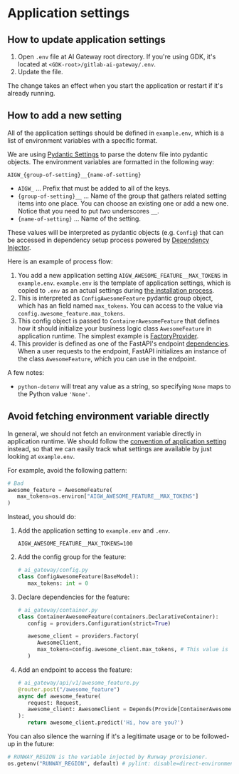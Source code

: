 # Application settings

## How to update application settings

1. Open `.env` file at AI Gateway root directory. If you're using GDK, it's located at `<GDK-root>/gitlab-ai-gateway/.env`.
1. Update the file.

The change takes an effect when you start the application or restart if it's already running.

## How to add a new setting

All of the application settings should be defined in `example.env`, which is a list of environment variables
with a specific format.

We are using [Pydantic Settings](https://docs.pydantic.dev/latest/concepts/pydantic_settings/)
to parse the dotenv file into pydantic objects. The environment variables are formatted in the following way:

```
AIGW_{group-of-setting}__{name-of-setting}
```

- `AIGW_` ... Prefix that must be added to all of the keys.
- `{group-of-setting}__` ... Name of the group that gathers related setting items into one place.
  You can choose an existing one or add a new one. Notice that you need to put _two_ underscores `__`.
- `{name-of-setting}` ... Name of the setting.

These values will be interpreted as pydantic objects (e.g. `Config`) that can be accessed in
dependency setup process powered by [Dependency Injector](https://python-dependency-injector.ets-labs.org/).

Here is an example of process flow:

1. You add a new application setting `AIGW_AWESOME_FEATURE__MAX_TOKENS` in `example.env`.
   `example.env` is the template of application settings, which is copied to `.env` as an actual settings during [the installation process](../README.md#how-to-run-the-server-locally).
1. This is interpreted as `ConfigAwesomeFeature` pydantic group object, which has an field named `max_tokens`.
   You can access to the value via `config.awesome_feature.max_tokens`.
1. This config object is passed to `ContainerAwesomeFeature` that defines how it should initialize your business logic class `AwesomeFeature`
   in application runtime. The simplest example is [FactoryProvider](https://python-dependency-injector.ets-labs.org/providers/factory.html).
1. This provider is defined as one of the FastAPI's endpoint [dependencies](https://fastapi.tiangolo.com/tutorial/dependencies/).
   When a user requests to the endpoint, FastAPI initializes an instance of the class `AwesomeFeature`, which you can use in the endpoint.

A few notes:

- `python-dotenv` will treat any value as a string, so specifying `None` maps to the Python value `'None'`.

## Avoid fetching environment variable directly

In general, we should not fetch an environment variable directly in application runtime.
We should follow the [convention of application setting](#how-to-add-a-new-setting) instead,
so that we can easily track what settings are available by just looking at `example.env`.

For example, avoid the following pattern:

```python
# Bad
awesome_feature = AwesomeFeature(
   max_tokens=os.environ["AIGW_AWESOME_FEATURE__MAX_TOKENS"]
)
```

Instead, you should do:

1. Add the application setting to `example.env` and `.env`.
   ```shell
   AIGW_AWESOME_FEATURE__MAX_TOKENS=100
   ```
1. Add the config group for the feature:
   ```python
   # ai_gateway/config.py
   class ConfigAwesomeFeature(BaseModel):
      max_tokens: int = 0
   ```
1. Declare dependencies for the feature:
   ```python
   # ai_gateway/container.py
   class ContainerAwesomeFeature(containers.DeclarativeContainer):
      config = providers.Configuration(strict=True)

      awesome_client = providers.Factory(
         AwesomeClient,
         max_tokens=config.awesome_client.max_tokens, # This value is fetched from `.env`.
      )
   ```
1. Add an endpoint to access the feature:
   ```python
   # ai_gateway/api/v1/awesome_feature.py
   @router.post("/awesome_feature")
   async def awesome_feature(
      request: Request,
      awesome_client: AwesomeClient = Depends(Provide[ContainerAwesomeFeature.awesome_client]),
   ):
      return awesome_client.predict('Hi, how are you?')
   ```

You can also silence the warning if it's a legitimate usage or to be followed-up in the future:

```python
# RUNWAY_REGION is the variable injected by Runway provisioner.
os.getenv("RUNWAY_REGION", default) # pylint: disable=direct-environment-variable-reference
```
